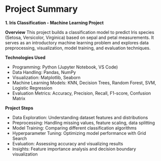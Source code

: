 # Project Summary

**1. Iris Classification - Machine Learning Project**

**Overview**
This project builds a classification model to predict Iris species (Setosa, Versicolor, Virginica) based on sepal and petal measurements. It serves as an introductory machine learning problem and explores data preprocessing, visualization, model training, and evaluation techniques.

**Technologies Used**
- Programming: Python (Jupyter Notebook, VS Code)
- Data Handling: Pandas, NumPy
- Visualization: Matplotlib, Seaborn
- Machine Learning Models: KNN, Decision Trees, Random Forest, SVM, Logistic Regression
- Evaluation Metrics: Accuracy, Precision, Recall, F1-score, Confusion Matrix
  
**Project Steps**
- Data Exploration: Understanding dataset features and distributions
- Preprocessing: Handling missing values, feature scaling, data splitting
- Model Training: Comparing different classification algorithms
- Hyperparameter Tuning: Optimizing model performance with Grid Search
- Evaluation: Assessing accuracy and visualizing results
- Insights: Feature importance analysis and decision boundary visualization
